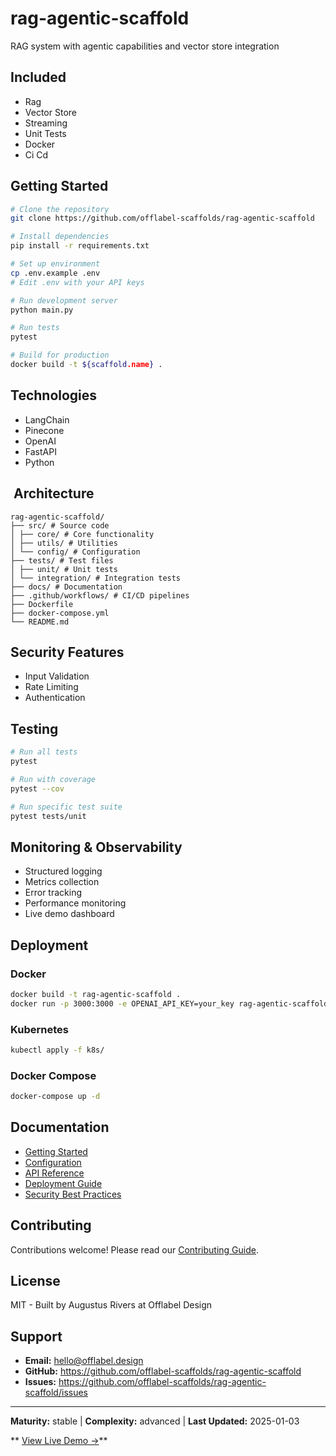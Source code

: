 # rag-agentic-scaffold

RAG system with agentic capabilities and vector store integration

## Included

- Rag
- Vector Store
- Streaming
- Unit Tests
- Docker
- Ci Cd

## Getting Started

```bash
# Clone the repository
git clone https://github.com/offlabel-scaffolds/rag-agentic-scaffold

# Install dependencies
pip install -r requirements.txt

# Set up environment
cp .env.example .env
# Edit .env with your API keys

# Run development server
python main.py

# Run tests
pytest

# Build for production
docker build -t ${scaffold.name} .
```

## Technologies

- LangChain
- Pinecone
- OpenAI
- FastAPI
- Python

## ️ Architecture

```
rag-agentic-scaffold/
├── src/ # Source code
│ ├── core/ # Core functionality
│ ├── utils/ # Utilities
│ └── config/ # Configuration
├── tests/ # Test files
│ ├── unit/ # Unit tests
│ └── integration/ # Integration tests
├── docs/ # Documentation
├── .github/workflows/ # CI/CD pipelines
├── Dockerfile
├── docker-compose.yml
└── README.md
```

## Security Features

- Input Validation
- Rate Limiting
- Authentication

## Testing

```bash
# Run all tests
pytest

# Run with coverage
pytest --cov

# Run specific test suite
pytest tests/unit
```

## Monitoring & Observability

- Structured logging
- Metrics collection
- Error tracking
- Performance monitoring
- Live demo dashboard

## Deployment

### Docker
```bash
docker build -t rag-agentic-scaffold .
docker run -p 3000:3000 -e OPENAI_API_KEY=your_key rag-agentic-scaffold
```

### Kubernetes
```bash
kubectl apply -f k8s/
```

### Docker Compose
```bash
docker-compose up -d
```

## Documentation

- [Getting Started](./docs/getting-started.md)
- [Configuration](./docs/configuration.md)
- [API Reference](./docs/api-reference.md)
- [Deployment Guide](./docs/deployment.md)
- [Security Best Practices](./docs/security.md)

## Contributing

Contributions welcome! Please read our [Contributing Guide](CONTRIBUTING.md).

## License

MIT - Built by Augustus Rivers at Offlabel Design

## Support

- **Email:** hello@offlabel.design
- **GitHub:** https://github.com/offlabel-scaffolds/rag-agentic-scaffold
- **Issues:** https://github.com/offlabel-scaffolds/rag-agentic-scaffold/issues

---

**Maturity:** stable | **Complexity:** advanced | **Last Updated:** 2025-01-03

** [View Live Demo →](https://demo.offlabel.design/rag-agentic-scaffold)**

